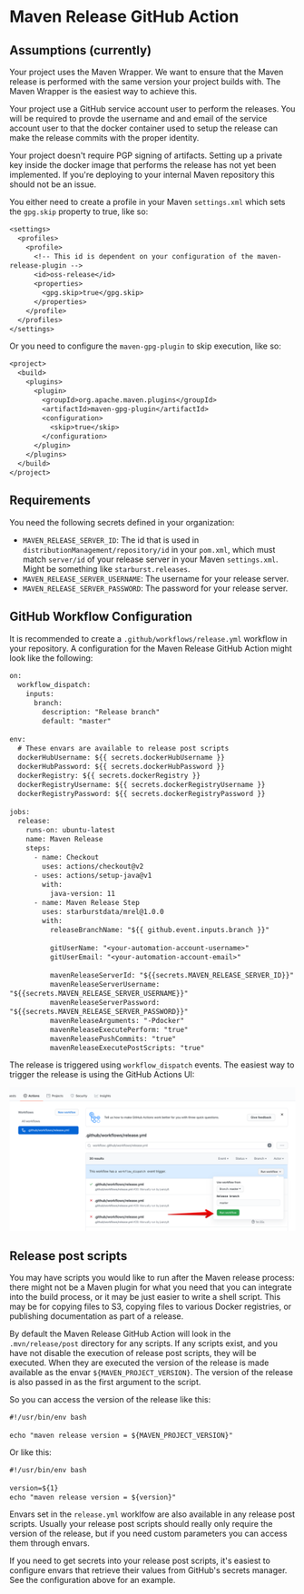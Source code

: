 # Maven Release GitHub Action

## Assumptions (currently)

Your project uses the Maven Wrapper. We want to ensure that the Maven release is performed with the same version your project builds with. The Maven Wrapper is the easiest way to achieve this.

Your project use a GitHub service account user to perform the releases. You will be required to provde the username and and email of the service account user to that the docker container used to setup the release can make the release commits with the proper identity.

Your project doesn't require PGP signing of artifacts. Setting up a private key inside the docker image that performs the release has not yet been implemented. If you're deploying to your internal Maven repository this should not be an issue.

You either need to create a profile in your Maven `settings.xml` which sets the `gpg.skip` property to true, like so:

```
<settings>
  <profiles>
    <profile>
      <!-- This id is dependent on your configuration of the maven-release-plugin -->
      <id>oss-release</id>
      <properties>
        <gpg.skip>true</gpg.skip>
      </properties>
    </profile>
  </profiles>
</settings>
```

Or you need to configure the `maven-gpg-plugin` to skip execution, like so:

```
<project>
  <build>
    <plugins>
      <plugin>
        <groupId>org.apache.maven.plugins</groupId>
        <artifactId>maven-gpg-plugin</artifactId>
        <configuration>
          <skip>true</skip>
        </configuration>
      </plugin>
    </plugins>
  </build>
</project>
```

## Requirements

You need the following secrets defined in your organization:

- `MAVEN_RELEASE_SERVER_ID`: The id that is used in `distributionManagement/repository/id` in your `pom.xml`, which must match `server/id` of your release server in your Maven `settings.xml`. Might be something like `starburst.releases`.
- `MAVEN_RELEASE_SERVER_USERNAME`: The username for your release server.
- `MAVEN_RELEASE_SERVER_PASSWORD`: The password for your release server.

## GitHub Workflow Configuration

It is recommended to create a `.github/workflows/release.yml` workflow in your repository. A configuration for the Maven Release GitHub Action might look like the following:

```
on:
  workflow_dispatch:
    inputs:
      branch:
        description: "Release branch"
        default: "master"

env:
  # These envars are available to release post scripts
  dockerHubUsername: ${{ secrets.dockerHubUsername }}
  dockerHubPassword: ${{ secrets.dockerHubPassword }}
  dockerRegistry: ${{ secrets.dockerRegistry }}
  dockerRegistryUsername: ${{ secrets.dockerRegistryUsername }}
  dockerRegistryPassword: ${{ secrets.dockerRegistryPassword }}

jobs:
  release:
    runs-on: ubuntu-latest
    name: Maven Release
    steps:
      - name: Checkout
        uses: actions/checkout@v2
      - uses: actions/setup-java@v1
        with:
          java-version: 11           
      - name: Maven Release Step
        uses: starburstdata/mrel@1.0.0
        with:
          releaseBranchName: "${{ github.event.inputs.branch }}"

          gitUserName: "<your-automation-account-username>"
          gitUserEmail: "<your-automation-account-email>"

          mavenReleaseServerId: "${{secrets.MAVEN_RELEASE_SERVER_ID}}"
          mavenReleaseServerUsername: "${{secrets.MAVEN_RELEASE_SERVER_USERNAME}}"
          mavenReleaseServerPassword: "${{secrets.MAVEN_RELEASE_SERVER_PASSWORD}}"
          mavenReleaseArguments: "-Pdocker"
          mavenReleaseExecutePerform: "true"
          mavenReleasePushCommits: "true"
          mavenReleaseExecutePostScripts: "true"
```

The release is triggered using `workflow_dispatch` events. The easiest way to trigger the release is using the GitHub Actions UI:

![MREL GHA](/docs/images/mrelgha.png)

## Release post scripts

You may have scripts you would like to run after the Maven release process: there might not be a Maven plugin for what you need that you can integrate into the build process, or it may be just easier to write a shell script. This may be for copying files to S3, copying files to various Docker registries, or publishing documentation as part of a release.

By default the Maven Release GitHub Action will look in the `.mvn/release/post` directory for any scripts. If any scripts exist, and you have not disable the execution of release post scripts, they will be executed. When they are executed the version of the release is made available as the envar `${MAVEN_PROJECT_VERSION}`. The version of the release is also passed in as the first argument to the script.

So you can access the version of the release like this:

```
#!/usr/bin/env bash

echo "maven release version = ${MAVEN_PROJECT_VERSION}"
```

Or like this:

```
#!/usr/bin/env bash

version=${1}
echo "maven release version = ${version}"
```

Envars set in the `release.yml` worklfow are also available in any release post scripts. Usually your release post scripts should really only require the version of the release, but if you need custom parameters you can access them through envars.

If you need to get secrets into your release post scripts, it's easiest to configure envars that retrieve their values from GitHub's secrets manager. See the configuration above for an example.

